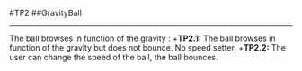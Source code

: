 #TP2
##GravityBall

---

The ball browses in function of the gravity :
+**TP2.1:** The ball browses in function of the gravity but does not bounce. No speed setter. 
+**TP2.2:** The user can change the speed of the ball, the ball bounces.  
